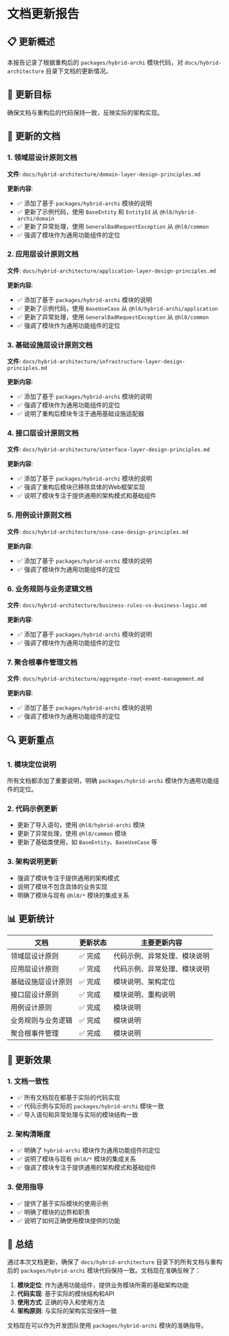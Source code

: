# 文档更新报告

## 📋 更新概述

本报告记录了根据重构后的 `packages/hybrid-archi` 模块代码，对 `docs/hybrid-architecture` 目录下文档的更新情况。

## 🎯 更新目标

确保文档与重构后的代码保持一致，反映实际的架构实现。

## 📝 更新的文档

### 1. 领域层设计原则文档

**文件**: `docs/hybrid-architecture/domain-layer-design-principles.md`

**更新内容**:

- ✅ 添加了基于 `packages/hybrid-archi` 模块的说明
- ✅ 更新了示例代码，使用 `BaseEntity` 和 `EntityId` 从 `@hl8/hybrid-archi/domain`
- ✅ 更新了异常处理，使用 `GeneralBadRequestException` 从 `@hl8/common`
- ✅ 强调了模块作为通用功能组件的定位

### 2. 应用层设计原则文档

**文件**: `docs/hybrid-architecture/application-layer-design-principles.md`

**更新内容**:

- ✅ 添加了基于 `packages/hybrid-archi` 模块的说明
- ✅ 更新了示例代码，使用 `BaseUseCase` 从 `@hl8/hybrid-archi/application`
- ✅ 更新了异常处理，使用 `GeneralBadRequestException` 从 `@hl8/common`
- ✅ 强调了模块作为通用功能组件的定位

### 3. 基础设施层设计原则文档

**文件**: `docs/hybrid-architecture/infrastructure-layer-design-principles.md`

**更新内容**:

- ✅ 添加了基于 `packages/hybrid-archi` 模块的说明
- ✅ 强调了模块作为通用功能组件的定位
- ✅ 说明了重构后模块专注于通用基础设施适配器

### 4. 接口层设计原则文档

**文件**: `docs/hybrid-architecture/interface-layer-design-principles.md`

**更新内容**:

- ✅ 添加了基于 `packages/hybrid-archi` 模块的说明
- ✅ 强调了重构后模块已移除具体的Web框架实现
- ✅ 说明了模块专注于提供通用的架构模式和基础组件

### 5. 用例设计原则文档

**文件**: `docs/hybrid-architecture/use-case-design-principles.md`

**更新内容**:

- ✅ 添加了基于 `packages/hybrid-archi` 模块的说明
- ✅ 强调了模块作为通用功能组件的定位

### 6. 业务规则与业务逻辑文档

**文件**: `docs/hybrid-architecture/business-rules-vs-business-logic.md`

**更新内容**:

- ✅ 添加了基于 `packages/hybrid-archi` 模块的说明
- ✅ 强调了模块作为通用功能组件的定位

### 7. 聚合根事件管理文档

**文件**: `docs/hybrid-architecture/aggregate-root-event-management.md`

**更新内容**:

- ✅ 添加了基于 `packages/hybrid-archi` 模块的说明
- ✅ 强调了模块作为通用功能组件的定位

## 🔍 更新重点

### 1. 模块定位说明

所有文档都添加了重要说明，明确 `packages/hybrid-archi` 模块作为通用功能组件的定位。

### 2. 代码示例更新

- 更新了导入语句，使用 `@hl8/hybrid-archi` 模块
- 更新了异常处理，使用 `@hl8/common` 模块
- 更新了基础类使用，如 `BaseEntity`、`BaseUseCase` 等

### 3. 架构说明更新

- 强调了模块专注于提供通用的架构模式
- 说明了模块不包含具体的业务实现
- 明确了模块与现有 `@hl8/*` 模块的集成关系

## 📊 更新统计

| 文档 | 更新状态 | 主要更新内容 |
|------|---------|-------------|
| 领域层设计原则 | ✅ 完成 | 代码示例、异常处理、模块说明 |
| 应用层设计原则 | ✅ 完成 | 代码示例、异常处理、模块说明 |
| 基础设施层设计原则 | ✅ 完成 | 模块说明、架构定位 |
| 接口层设计原则 | ✅ 完成 | 模块说明、重构说明 |
| 用例设计原则 | ✅ 完成 | 模块说明 |
| 业务规则与业务逻辑 | ✅ 完成 | 模块说明 |
| 聚合根事件管理 | ✅ 完成 | 模块说明 |

## 🎯 更新效果

### 1. 文档一致性

- ✅ 所有文档现在都基于实际的代码实现
- ✅ 代码示例与实际的 `packages/hybrid-archi` 模块一致
- ✅ 导入语句和异常处理与实际的模块结构一致

### 2. 架构清晰度

- ✅ 明确了 `hybrid-archi` 模块作为通用功能组件的定位
- ✅ 说明了模块与现有 `@hl8/*` 模块的集成关系
- ✅ 强调了模块专注于提供通用的架构模式和基础组件

### 3. 使用指导

- ✅ 提供了基于实际模块的使用示例
- ✅ 明确了模块的边界和职责
- ✅ 说明了如何正确使用模块提供的功能

## 🚀 总结

通过本次文档更新，确保了 `docs/hybrid-architecture` 目录下的所有文档与重构后的 `packages/hybrid-archi` 模块代码保持一致。文档现在准确反映了：

1. **模块定位**: 作为通用功能组件，提供业务模块所需的基础架构功能
2. **代码实现**: 基于实际的模块结构和API
3. **使用方式**: 正确的导入和使用方法
4. **架构原则**: 与实际的架构实现保持一致

文档现在可以作为开发团队使用 `packages/hybrid-archi` 模块的准确指导。
